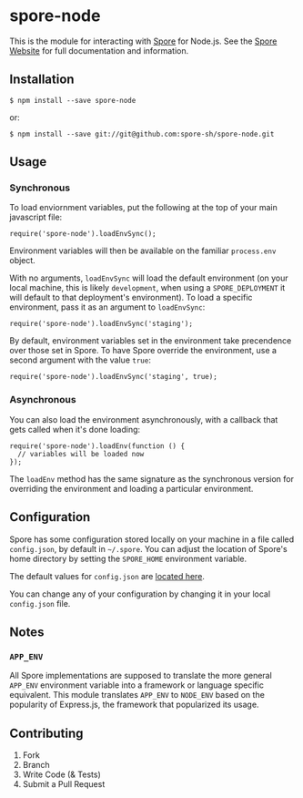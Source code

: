 spore-node
==========

This is the module for interacting with [Spore](https://spore.sh) for Node.js.
See the [Spore Website](https://spore.sh) for full documentation and information.

Installation
------------

```
$ npm install --save spore-node
```

or:

```
$ npm install --save git://git@github.com:spore-sh/spore-node.git
```

Usage
-----

### Synchronous

To load enviornment variables, put the following at the top of
your main javascript file:

```
require('spore-node').loadEnvSync();
```

Environment variables will then be available on the familiar `process.env` object.

With no arguments, `loadEnvSync` will load the default environment (on your local machine,
this is likely `development`, when using a `SPORE_DEPLOYMENT` it will default to that
deployment's environment). To load a specific environment, pass it as an argument to `loadEnvSync`:

```
require('spore-node').loadEnvSync('staging');
```

By default, environment variables set in the environment take precendence over those set in Spore.
To have Spore override the environment, use a second argument with the value `true`:

```
require('spore-node').loadEnvSync('staging', true);
```

### Asynchronous

You can also load the environment asynchronously, with a callback that gets called when it's done loading:

```
require('spore-node').loadEnv(function () {
  // variables will be loaded now
});
```

The `loadEnv` method has the same signature as the synchronous version for overriding the environment and
loading a particular environment.


Configuration
-------------

Spore has some configuration stored locally on your machine in a file called `config.json`, by default in `~/.spore`.
You can adjust the location of Spore's home directory by setting the `SPORE_HOME` environment variable.

The default values for `config.json` are [located here](lib/spore/config/default.json).

You can change any of your configuration by changing it in your local `config.json` file.

Notes
-----

### `APP_ENV`

All Spore implementations are supposed to translate the more general `APP_ENV` environment variable into a framework
or language specific equivalent. This module translates `APP_ENV` to `NODE_ENV` based on the popularity of Express.js,
the framework that popularized its usage.

Contributing
------------
1. Fork
2. Branch
3. Write Code (& Tests)
4. Submit a Pull Request

